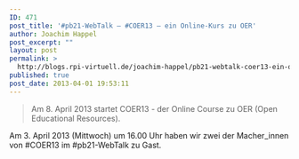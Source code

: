 ```yaml
---
ID: 471
post_title: '#pb21-WebTalk – #COER13 – ein Online-Kurs zu OER'
author: Joachim Happel
post_excerpt: ""
layout: post
permalink: >
  http://blogs.rpi-virtuell.de/joachim-happel/pb21-webtalk-coer13-ein-online-kurs-zu-oer/
published: true
post_date: 2013-04-01 19:53:11
---
```

<blockquote>Am 8. April 2013 startet COER13 - der Online Course zu OER (Open Educational Resources).</blockquote>
Am 3. April 2013 (Mittwoch) um 16.00 Uhr haben wir zwei der Macher_innen von #COER13 im #pb21-WebTalk zu Gast.

&nbsp;